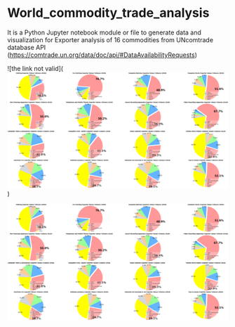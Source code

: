 # World_commodity_trade_analysis
It is a Python Jupyter notebook module or file to generate data and visualization for Exporter analysis of 16 commodities from UNcomtrade database API (https://comtrade.un.org/data/doc/api/#DataAvailabilityRequests)

![the link not valid](![the link not valid](https://raw.githubusercontent.com/v-w-dev/World_commodity_trade_analysis/master/Exporter_ranking.png)
)


![the link not valid](https://raw.githubusercontent.com/v-w-dev/World_commodity_trade_analysis/master/Exporter_ranking.png)


